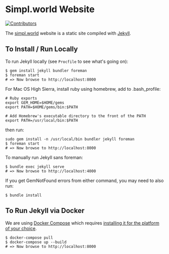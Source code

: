 # Simpl.world Website

[![Contributors](https://img.shields.io/github/contributors/simplworld/simpl.world.website.svg)](https://github.com/simplworld/simpl.world.website/graphs/contributors)

The [simpl.world](https://simpl.world/) website is a static site compiled with [Jekyll](https://jekyllrb.com/docs/home/).

## To Install / Run Locally

To run Jekyll locally (see `Procfile` to see what's going on):

```shell
$ gem install jekyll bundler foreman
$ foreman start
# => Now browse to http://localhost:8000
```

For Mac OS High Sierra, install ruby using homebrew, add to .bash_profile:

```shell
# Ruby exports
export GEM_HOME=$HOME/gems
export PATH=$HOME/gems/bin:$PATH

# Add Homebrew's executable directory to the front of the PATH
export PATH=/usr/local/bin:$PATH
```

then run:

```shell
sudo gem install -n /usr/local/bin bundler jekyll foreman
$ foreman start
# => Now browse to http://localhost:8000
```

To manually run Jekyll sans foreman:

```shell
$ bundle exec jekyll serve
# => Now browse to http://localhost:4000
```

If you get GemNotFound errors from either command, you may need to also run:

```shell
$ bundle install
```

## To Run Jekyll via Docker

We are using [Docker Compose](https://docs.docker.com/compose/) which requires [installing it for the platform of your choice](https://docs.docker.com/compose/install/).

```shell
$ docker-compose pull
$ docker-compose up --build
# => Now browse to http://localhost:8000
```
